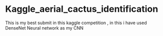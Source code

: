 # Kaggle_aerial_cactus_identification
This is my best submit in this kaggle competition , in this i have used DenseNet Neural network as my CNN 
